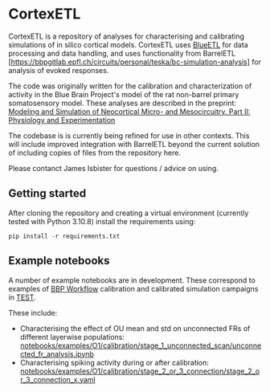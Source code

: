 # CortexETL

CortexETL is a repository of analyses for characterising and calibrating simulations of in silico cortical models. CortexETL uses [BlueETL](https://bbpgitlab.epfl.ch/nse/blueetl) for data processing and data handling, and uses functionality from BarrelETL [https://bbpgitlab.epfl.ch/circuits/personal/teska/bc-simulation-analysis] for analysis of evoked responses.  

The code was originally written for the calibration and characterization of activity in the Blue Brain Project's model of the rat non-barrel primary somatosensory model. These analyses are described in the preprint: [Modeling and Simulation of Neocortical Micro- and Mesocircuitry. Part II: Physiology and Experimentation](https://www.biorxiv.org/content/10.1101/2023.05.17.541168v3)

The codebase is is currently being refined for use in other contexts. This will include improved integration with BarrelETL beyond the current solution of including copies of files from the repository here.

Please contanct James Isbister for questions / advice on using.


## Getting started

After cloning the repository and creating a virtual environment (currently tested with Python 3.10.8) install the requirements using:

```
pip install -r requirements.txt

```


## Example notebooks

A number of example notebooks are in development. These correspond to examples of [BBP Workflow](https://bbpteam.epfl.ch/project/spaces/display/BBPNSE/Workflow) calibration and calibrated simulation campaigns in [TEST](www.fill.com).

These include:
- Characterising the effect of OU mean and std on unconnected FRs of different layerwise populations: 
	[notebooks/examples/O1/calibration/stage_1_unconnected_scan/unconnected_fr_analysis.ipynb](https://bbpgitlab.epfl.ch/conn/personal/isbister/cortex_etl/-/tree/main/notebooks/examples/O1/calibration/stage_1_unconnected_scan)
- Characterising spiking activity during or after calibration:
	[notebooks/examples/O1/calibration/stage_2_or_3_connection/stage_2_or_3_connection_x.yaml](https://bbpgitlab.epfl.ch/conn/personal/isbister/cortex_etl/-/tree/main/notebooks/examples/O1/calibration/stage_2_or_3_connection)



<!-- ## Name

## Description

## Visuals

## Installation

## Usage

## Support

## Roadmap


## Contributing


## Authors and acknowledgment


## License


## Project status -->
